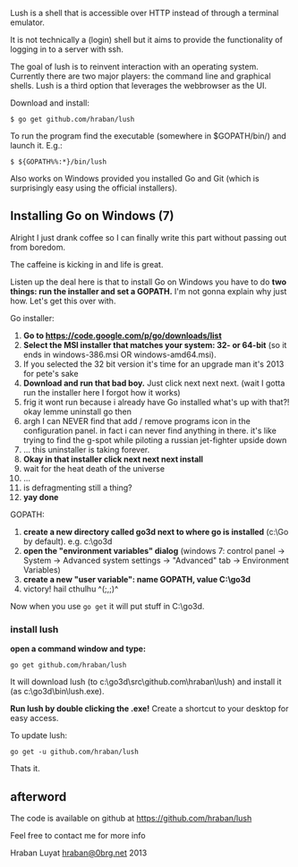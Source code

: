 Lush is a shell that is accessible over HTTP instead of through a terminal
emulator.

It is not technically a (login) shell but it aims to provide the functionality
of logging in to a server with ssh.

The goal of lush is to reinvent interaction with an operating system. Currently
there are two major players: the command line and graphical shells. Lush is a
third option that leverages the webbrowser as the UI.

Download and install:

    $ go get github.com/hraban/lush

To run the program find the executable (somewhere in $GOPATH/bin/) and launch
it. E.g.:

    $ ${GOPATH%%:*}/bin/lush

Also works on Windows provided you installed Go and Git (which is surprisingly
easy using the official installers).

## Installing Go on Windows (7)

Alright I just drank coffee so I can finally write this part without passing out from boredom.

The caffeine is kicking in and life is great.

Listen up the deal here is that to install Go on Windows you have to do **two things: run the installer and set a GOPATH.** I'm not gonna explain why just how. Let's get this over with.

Go installer:

1. **Go to https://code.google.com/p/go/downloads/list**
2. **Select the MSI installer that matches your system: 32- or 64-bit** (so it ends in windows-386.msi OR windows-amd64.msi).
3. If you selected the 32 bit version it's time for an upgrade man it's 2013 for pete's sake
4. **Download and run that bad boy.** Just click next next next. (wait I gotta run the installer here I forgot how it works)
4. frig it wont run because i already have Go installed what's up with that?! okay lemme uninstall go then
4. argh I can NEVER find that add / remove programs icon in the configuration panel. in fact i can never find anything in there. it's like trying to find the g-spot while piloting a russian jet-fighter upside down
4. ... this uninstaller is taking forever.
5. **Okay in that installer click next next next install**
6. wait for the heat death of the universe
6. ...
6. is defragmenting still a thing?
7. **yay done**

GOPATH:

1. **create a new directory called go3d next to where go is installed** (c:\Go by default). e.g. c:\go3d
2. **open the "environment variables" dialog** (windows 7: control panel -> System -> Advanced system settings -> "Advanced" tab -> Environment Variables)
3. **create a new "user variable": name GOPATH, value C:\go3d**
4. victory! hail cthulhu ^(;,;)^

Now when you use `go get` it will put stuff in C:\go3d.

### install lush

**open a command window and type:**

    go get github.com/hraban/lush

It will download lush (to c:\go3d\src\github.com\hraban\lush) and install it (as c:\go3d\bin\lush.exe).

**Run lush by double clicking the .exe!** Create a shortcut to your desktop for easy access.

To update lush:

    go get -u github.com/hraban/lush

Thats it.

## afterword

The code is available on github at https://github.com/hraban/lush

Feel free to contact me for more info

Hraban Luyat
hraban@0brg.net
2013
